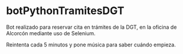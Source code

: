 # botPythonTramitesDGT

Bot realizado para reservar cita en trámites de la DGT, en la oficina de Alcorcón mediante uso de Selenium. 

Reintenta cada 5 minutos y pone música para saber cuándo empieza.